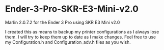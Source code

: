 # Ender-3-Pro-SKR-E3-Mini-v2.0
Marlin 2.0.7.2 for the Ender 3 Pro using SKR E3 Mini v2.0

I created this as means to backup my printer configurations as I always lose them. I will try to keep them up to date as I make changes. Feel free to use my Configuration.h and Configuration_adv.h files as you wish.
